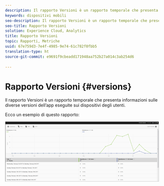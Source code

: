 ```yaml
---
description: Il rapporto Versioni è un rapporto temporale che presenta informazioni sulle diverse versioni dell’app eseguite sui dispositivi degli utenti.
keywords: dispositivi mobili
seo-description: Il rapporto Versioni è un rapporto temporale che presenta informazioni sulle diverse versioni dell’app eseguite sui dispositivi degli utenti.
seo-title: Rapporto Versioni
solution: Experience Cloud, Analytics
title: Rapporto Versioni
topic: Rapporti, Metriche
uuid: 67e759d3-7e4f-4985-9e74-61c782f0fbb5
translation-type: ht
source-git-commit: e9691f9cbeadd171948aa752b27a014c3ab254d6

---
```



# Rapporto Versioni {#versions}

Il rapporto Versioni è un rapporto temporale che presenta informazioni sulle diverse versioni dell’app eseguite sui dispositivi degli utenti.

Ecco un esempio di questo rapporto:

![](assets/report_versions.png)

